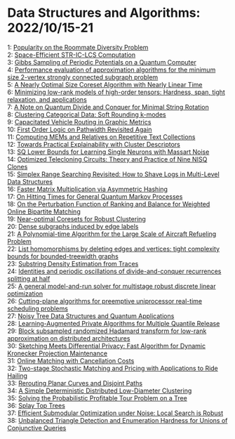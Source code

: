 # Data Structures and Algorithms: 2022/10/15-21  
1: [Popularity on the Roommate Diversity Problem](https://doi.org/10.48550/arXiv.2210.07911)  
2: [Space-Efficient STR-IC-LCS Computation](https://doi.org/10.48550/arXiv.2210.07979)  
3: [Gibbs Sampling of Periodic Potentials on a Quantum Computer](https://doi.org/10.48550/arXiv.2210.08104)  
4: [Performance evaluation of approximation algorithms for the minimum size  2-vertex strongly connected subgraph problem](https://doi.org/10.48550/arXiv.2210.09844)  
5: [A Nearly Optimal Size Coreset Algorithm with Nearly Linear Time](https://doi.org/10.48550/arXiv.2210.08361)  
6: [Minimizing low-rank models of high-order tensors: Hardness, span, tight  relaxation, and applications](https://doi.org/10.48550/arXiv.2210.11413)  
7: [A Note on Quantum Divide and Conquer for Minimal String Rotation](https://doi.org/10.48550/arXiv.2210.09149)  
8: [Clustering Categorical Data: Soft Rounding k-modes](https://doi.org/10.48550/arXiv.2210.09640)  
9: [Capacitated Vehicle Routing in Graphic Metrics](https://doi.org/10.48550/arXiv.2210.09806)  
10: [First Order Logic on Pathwidth Revisited Again](https://doi.org/10.48550/arXiv.2210.09899)  
11: [Computing MEMs and Relatives on Repetitive Text Collections](https://doi.org/10.48550/arXiv.2210.09914)  
12: [Towards Practical Explainability with Cluster Descriptors](https://doi.org/10.48550/arXiv.2210.10662)  
13: [SQ Lower Bounds for Learning Single Neurons with Massart Noise](https://doi.org/10.48550/arXiv.2210.09949)  
14: [Optimized Telecloning Circuits: Theory and Practice of Nine NISQ Clones](https://doi.org/10.48550/arXiv.2210.10164)  
15: [Simplex Range Searching Revisited: How to Shave Logs in Multi-Level Data  Structures](https://doi.org/10.48550/arXiv.2210.10172)  
16: [Faster Matrix Multiplication via Asymmetric Hashing](https://doi.org/10.48550/arXiv.2210.10173)  
17: [On Hitting Times for General Quantum Markov Processes](https://doi.org/10.48550/arXiv.2210.10188)  
18: [On the Perturbation Function of Ranking and Balance for Weighted Online  Bipartite Matching](https://doi.org/10.48550/arXiv.2210.10370)  
19: [Near-optimal Coresets for Robust Clustering](https://doi.org/10.48550/arXiv.2210.10394)  
20: [Dense subgraphs induced by edge labels](https://doi.org/10.48550/arXiv.2210.10583)  
21: [A Polynomial-time Algorithm for the Large Scale of Aircraft Refueling  Problem](https://doi.org/10.48550/arXiv.2210.11634)  
22: [List homomorphisms by deleting edges and vertices: tight complexity  bounds for bounded-treewidth graphs](https://doi.org/10.48550/arXiv.2210.10677)  
23: [Substring Density Estimation from Traces](https://doi.org/10.48550/arXiv.2210.10917)  
24: [Identities and periodic oscillations of divide-and-conquer recurrences  splitting at half](https://doi.org/10.48550/arXiv.2210.10968)  
25: [A general model-and-run solver for multistage robust discrete linear  optimization](https://doi.org/10.48550/arXiv.2210.11132)  
26: [Cutting-plane algorithms for preemptive uniprocessor real-time  scheduling problems](https://doi.org/10.48550/arXiv.2210.11185)  
27: [Noisy Tree Data Structures and Quantum Applications](https://doi.org/10.48550/arXiv.2210.11197)  
28: [Learning-Augmented Private Algorithms for Multiple Quantile Release](https://doi.org/10.48550/arXiv.2210.11222)  
29: [Block subsampled randomized Hadamard transform for low-rank  approximation on distributed architectures](https://doi.org/10.48550/arXiv.2210.11295)  
30: [Sketching Meets Differential Privacy: Fast Algorithm for Dynamic  Kronecker Projection Maintenance](https://doi.org/10.48550/arXiv.2210.11542)  
31: [Online Matching with Cancellation Costs](https://doi.org/10.48550/arXiv.2210.11570)  
32: [Two-stage Stochastic Matching and Pricing with Applications to Ride  Hailing](https://doi.org/10.48550/arXiv.2210.11648)  
33: [Rerouting Planar Curves and Disjoint Paths](https://doi.org/10.48550/arXiv.2210.11778)  
34: [A Simple Deterministic Distributed Low-Diameter Clustering](https://doi.org/10.48550/arXiv.2210.11784)  
35: [Solving the Probabilistic Profitable Tour Problem on a Tree](https://doi.org/10.48550/arXiv.2210.11881)  
36: [Splay Top Trees](https://doi.org/10.48550/arXiv.2210.11918)  
37: [Efficient Submodular Optimization under Noise: Local Search is Robust](https://doi.org/10.48550/arXiv.2210.11992)  
38: [Unbalanced Triangle Detection and Enumeration Hardness for Unions of  Conjunctive Queries](https://doi.org/10.48550/arXiv.2210.11996)  
